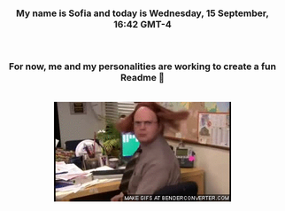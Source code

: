 


<div align="center">
<h3 >My name is Sofia and today is Wednesday, 15 September, 16:42 GMT-4</h3><br>
<h3 >For now, me and my personalities are working to create a fun Readme 👋
</h3><br>
<img src='img/dwight.gif' alt='working...'/>
</div>
